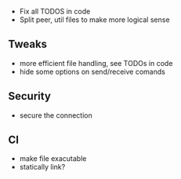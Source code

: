 - Fix all TODOS in code
- Split peer, util files to make more logical sense

## Tweaks

- more efficient file handling, see TODOs in code
- hide some options on send/receive comands

## Security

- secure the connection

## CI

- make file exacutable
- statically link?
